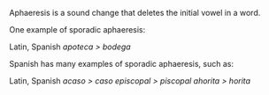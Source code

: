 Aphaeresis is a sound change that deletes the initial vowel in a word. 

One example of sporadic aphaeresis:

Latin, Spanish
*apoteca > bodega*

Spanish has many examples of sporadic aphaeresis, such as:

Latin, Spanish
*acaso > caso* 
*episcopal > piscopal*
*ahorita > horita*


